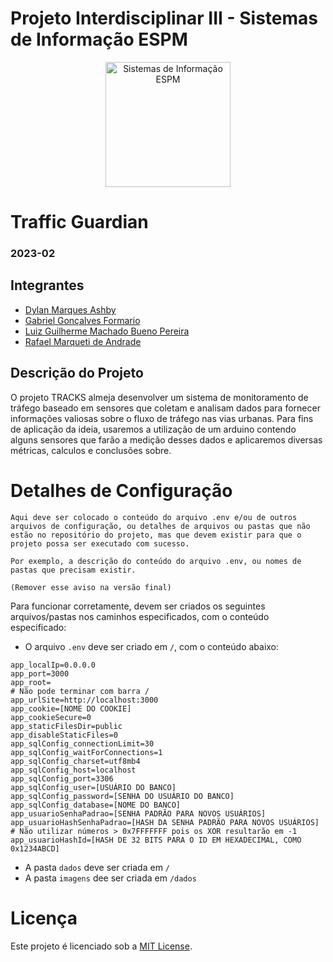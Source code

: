 # Projeto Interdisciplinar III - Sistemas de Informação ESPM

<p style="text-align: center;">
    <a href="https://www.espm.br/cursos-de-graduacao/sistemas-de-informacao/"><img src="https://avatars.githubusercontent.com/u/49880458?s=200&v=4" alt="Sistemas de Informação ESPM" style="height: 200px; width: 200px;"/></a>
</p>

# Traffic Guardian

### 2023-02

## Integrantes
- [Dylan Marques Ashby](https://github.com/carlosrafaelgn/)
- [Gabriel Gonçalves Formario](https://github.com/carlosrafaelgn/)
- [Luiz Guilherme Machado Bueno Pereira](https://github.com/carlosrafaelgn/)
- [Rafael Marqueti de Andrade](http://github.com/rafaelmarqueti/)

## Descrição do Projeto

O projeto TRACKS almeja desenvolver um sistema de monitoramento de tráfego baseado em sensores que coletam e analisam dados para fornecer informações valiosas sobre o fluxo de tráfego nas vias urbanas. Para fins de aplicação da ideia, usaremos a utilização de um arduino contendo alguns sensores que farão a medição desses dados e aplicaremos diversas métricas, calculos e conclusões sobre.

# Detalhes de Configuração

```
Aqui deve ser colocado o conteúdo do arquivo .env e/ou de outros arquivos de configuração, ou detalhes de arquivos ou pastas que não estão no repositório do projeto, mas que devem existir para que o projeto possa ser executado com sucesso.

Por exemplo, a descrição do conteúdo do arquivo .env, ou nomes de pastas que precisam existir.

(Remover esse aviso na versão final)
```

Para funcionar corretamente, devem ser criados os seguintes arquivos/pastas nos caminhos especificados, com o conteúdo especificado:

- O arquivo `.env` deve ser criado em `/`, com o conteúdo abaixo:
```
app_localIp=0.0.0.0
app_port=3000
app_root=
# Não pode terminar com barra /
app_urlSite=http://localhost:3000
app_cookie=[NOME DO COOKIE]
app_cookieSecure=0
app_staticFilesDir=public
app_disableStaticFiles=0
app_sqlConfig_connectionLimit=30
app_sqlConfig_waitForConnections=1
app_sqlConfig_charset=utf8mb4
app_sqlConfig_host=localhost
app_sqlConfig_port=3306
app_sqlConfig_user=[USUÁRIO DO BANCO]
app_sqlConfig_password=[SENHA DO USUÁRIO DO BANCO]
app_sqlConfig_database=[NOME DO BANCO]
app_usuarioSenhaPadrao=[SENHA PADRÃO PARA NOVOS USUÁRIOS]
app_usuarioHashSenhaPadrao=[HASH DA SENHA PADRÃO PARA NOVOS USUÁRIOS]
# Não utilizar números > 0x7FFFFFFF pois os XOR resultarão em -1
app_usuarioHashId=[HASH DE 32 BITS PARA O ID EM HEXADECIMAL, COMO 0x1234ABCD]
```

- A pasta `dados` deve ser criada em `/`
- A pasta `imagens` dee ser criada em `/dados`

# Licença

Este projeto é licenciado sob a [MIT License](https://github.com/tech-espm/inter-3sem-2023-safer-house/blob/main/LICENSE).
